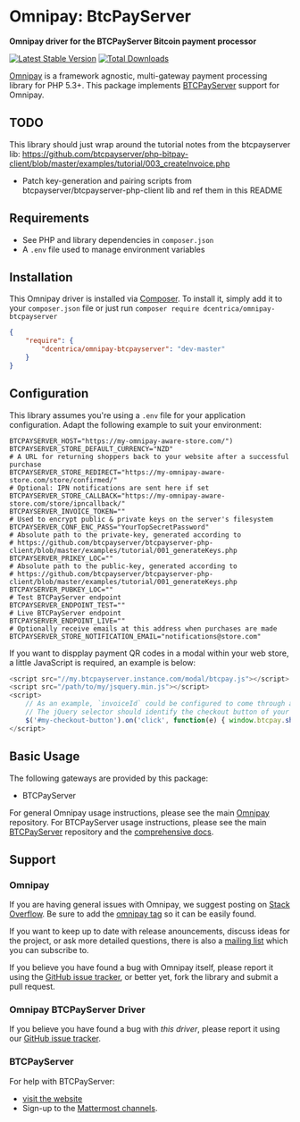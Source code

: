 # Omnipay: BtcPayServer

**Omnipay driver for the BTCPayServer Bitcoin payment processor**

[![Latest Stable Version](https://poser.pugx.org/dcentrica/omnipay-btcpayserver/version.png)](https://packagist.org/packages/dcentrica/onipay-btcpayserver)
[![Total Downloads](https://poser.pugx.org/dcentrica/omnipay-btcpayserverpay/d/total.png)](https://packagist.org/packages/dcentrica/omnipay-btcpayserver)

[Omnipay](https://github.com/thephpleague/omnipay) is a framework agnostic, multi-gateway payment
processing library for PHP 5.3+. This package implements [BTCPayServer](https://btcpayserver.org/) support for Omnipay.

## TODO

This library should just wrap around the tutorial notes from the btcpayserver lib: https://github.com/btcpayserver/php-bitpay-client/blob/master/examples/tutorial/003_createInvoice.php

* Patch key-generation and pairing scripts from btcpayserver/btcpayserver-php-client lib and ref them in this README

## Requirements

* See PHP and library dependencies in `composer.json`
* A `.env` file used to manage environment variables

## Installation

This Omnipay driver is installed via [Composer](http://getcomposer.org/). To install it, simply add it
to your `composer.json` file or just run `composer require dcentrica/omnipay-btcpayserver`

```json
{
    "require": {
        "dcentrica/omnipay-btcpayserver": "dev-master"
    }
}
```

## Configuration

This library assumes you're using a `.env` file for your application configuration. Adapt the following example to suit your environment:

```shell
BTCPAYSERVER_HOST="https://my-omnipay-aware-store.com/")
BTCPAYSERVER_STORE_DEFAULT_CURRENCY="NZD"
# A URL for returning shoppers back to your website after a successful purchase
BTCPAYSERVER_STORE_REDIRECT="https://my-omnipay-aware-store.com/store/confirmed/"
# Optional: IPN notifications are sent here if set
BTCPAYSERVER_STORE_CALLBACK="https://my-omnipay-aware-store.com/store/ipncallback/"
BTCPAYSERVER_INVOICE_TOKEN=""
# Used to encrypt public & private keys on the server's filesystem
BTCPAYSERVER_CONF_ENC_PASS="YourTopSecretPassword"
# Absolute path to the private-key, generated according to
# https://github.com/btcpayserver/btcpayserver-php-client/blob/master/examples/tutorial/001_generateKeys.php
BTCPAYSERVER_PRIKEY_LOC=""
# Absolute path to the public-key, generated according to
# https://github.com/btcpayserver/btcpayserver-php-client/blob/master/examples/tutorial/001_generateKeys.php
BTCPAYSERVER_PUBKEY_LOC=""
# Test BTCPayServer endpoint 
BTCPAYSERVER_ENDPOINT_TEST=""
# Live BTCPayServer endpoint 
BTCPAYSERVER_ENDPOINT_LIVE=""
# Optionally receive emails at this address when purchases are made
BTCPAYSERVER_STORE_NOTIFICATION_EMAIL="notifications@store.com"
```

If you want to dispplay payment QR codes in a modal within your web store, a little JavaScript is required, an example is below:

```javascript
<script src="//my.btcpayserver.instance.com/modal/btcpay.js"></script>
<script src="/path/to/my/jsquery.min.js"></script>
<script>
    // As an example, `invoiceId` could be configured to come through as a GET param
    // The jQuery selector should identify the checkout button of your store
    $('#my-checkout-button').on('click', function(e) { window.btcpay.showInvoice(invoiceId); });
</script>
```

## Basic Usage

The following gateways are provided by this package:

* BTCPayServer

For general Omnipay usage instructions, please see the main [Omnipay](https://github.com/thephpleague/omnipay)
repository. For BTCPayServer usage instructions, please see the main [BTCPayServer](https://github.com/btcpayserver/php-bitpay-client) repository and the [comprehensive docs](http://docs.btcpayserver.org/).

## Support

### Omnipay

If you are having general issues with Omnipay, we suggest posting on [Stack Overflow](http://stackoverflow.com/). Be sure to add the [omnipay tag](http://stackoverflow.com/questions/tagged/omnipay) so it can be easily found.

If you want to keep up to date with release anouncements, discuss ideas for the project, or ask more detailed questions, there is also a [mailing list](https://groups.google.com/forum/#!forum/omnipay) which
you can subscribe to.

If you believe you have found a bug with Omnipay itself, please report it using the [GitHub issue tracker](https://github.com/thephpleague/omnipay-bitpay/issues),
or better yet, fork the library and submit a pull request.

### Omnipay BTCPayServer Driver

If you believe you have found a bug with _this driver_, please report it using our [GitHub issue tracker](https://github.com/dcentrica/omnipay-btcpayserver/issues).

### BTCPayServer

For help with BTCPayServer:

* [visit the website](https://docs.btcpayserver.org/)
* Sign-up to the [Mattermost channels](https://chat.btcpayserver.org/btcpayserver/).

